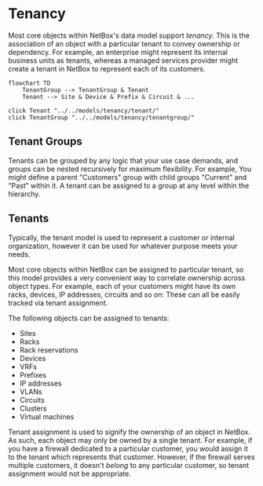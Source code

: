 # Tenancy

Most core objects within NetBox's data model support _tenancy_. This is the association of an object with a particular tenant to convey ownership or dependency. For example, an enterprise might represent its internal business units as tenants, whereas a managed services provider might create a tenant in NetBox to represent each of its customers.

```mermaid
flowchart TD
    TenantGroup --> TenantGroup & Tenant
    Tenant --> Site & Device & Prefix & Circuit & ...

click Tenant "../../models/tenancy/tenant/"
click TenantGroup "../../models/tenancy/tenantgroup/"
```

## Tenant Groups

Tenants can be grouped by any logic that your use case demands, and groups can be nested recursively for maximum flexibility. For example, You might define a parent "Customers" group with child groups "Current" and "Past" within it. A tenant can be assigned to a group at any level within the hierarchy.

## Tenants

Typically, the tenant model is used to represent a customer or internal organization, however it can be used for whatever purpose meets your needs.

Most core objects within NetBox can be assigned to particular tenant, so this model provides a very convenient way to correlate ownership across object types. For example, each of your customers might have its own racks, devices, IP addresses, circuits and so on: These can all be easily tracked via tenant assignment.

The following objects can be assigned to tenants:

* Sites
* Racks
* Rack reservations
* Devices
* VRFs
* Prefixes
* IP addresses
* VLANs
* Circuits
* Clusters
* Virtual machines

Tenant assignment is used to signify the ownership of an object in NetBox. As such, each object may only be owned by a single tenant. For example, if you have a firewall dedicated to a particular customer, you would assign it to the tenant which represents that customer. However, if the firewall serves multiple customers, it doesn't *belong* to any particular customer, so tenant assignment would not be appropriate.
